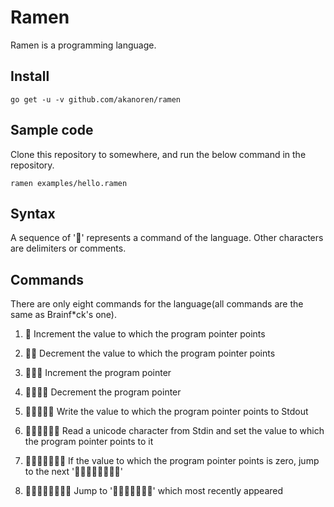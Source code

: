 # Ramen
Ramen is a programming language.

## Install
```
go get -u -v github.com/akanoren/ramen
```

## Sample code
Clone this repository to somewhere, and run the below command in the repository.

```
ramen examples/hello.ramen
```

## Syntax
A sequence of '🍜' represents a command of the language.
Other characters are delimiters or comments.

## Commands
There are only eight commands for the language(all commands are the same as Brainf*ck's one).

1. 🍜
    Increment the value to which the program pointer points

2. 🍜🍜
    Decrement the value to which the program pointer points

3. 🍜🍜🍜
    Increment the program pointer

4. 🍜🍜🍜🍜
    Decrement the program pointer

5. 🍜🍜🍜🍜🍜
    Write the value to which the program pointer points to Stdout

6. 🍜🍜🍜🍜🍜🍜
    Read a unicode character from Stdin and set the value to which the program pointer points to it

7. 🍜🍜🍜🍜🍜🍜🍜
    If the value to which the program pointer points is zero, jump to the next '🍜🍜🍜🍜🍜🍜🍜🍜'

8. 🍜🍜🍜🍜🍜🍜🍜🍜
    Jump to '🍜🍜🍜🍜🍜🍜🍜' which most recently appeared
